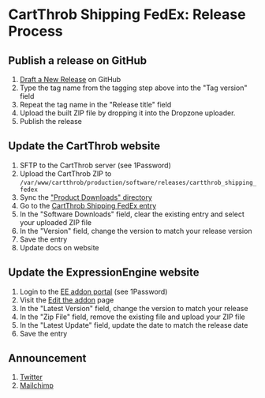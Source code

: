 # CartThrob Shipping FedEx: Release Process

## Publish a release on GitHub
1. [Draft a New Release](https://github.com/CartThrob/Shipping-LiveRates-Fedex/releases/new) on GitHub
2. Type the tag name from the tagging step above into the "Tag version" field
3. Repeat the tag name in the "Release title" field
4. Upload the built ZIP file by dropping it into the Dropzone uploader.
5. Publish the release

## Update the CartThrob website
1. SFTP to the CartThrob server (see 1Password)
2. Upload the CartThrob ZIP to `/var/www/cartthrob/production/software/releases/cartthrob_shipping_fedex`
3. Sync the ["Product Downloads" directory](---)
4. Go to the [CartThrob Shipping FedEx entry](---)
5. In the "Software Downloads" field, clear the existing entry and select your uploaded ZIP file
6. In the "Version" field, change the version to match your release version
7. Save the entry
8. Update docs on website

## Update the ExpressionEngine website
1. Login to the [EE addon portal](https://expressionengine.com/forums/member/profile) (see 1Password)
2. Visit the [Edit the addon](---) page
3. In the "Latest Version" field, change the version to match your release
4. In the "Zip File" field, remove the existing file and upload your ZIP file
5. In the "Latest Update" field, update the date to match the release date
6. Save the entry

## Announcement
1. [Twitter](https://twitter.com/cartthrob)
2. [Mailchimp](https://us7.admin.mailchimp.com/campaigns/#f_list:all;t:campaigns-list)
